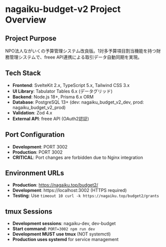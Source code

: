 # nagaiku-budget-v2 Project Overview

## Project Purpose
NPO法人ながいくの予算管理システム改良版。1対多予算項目割当機能を持つ財務管理システムで、freee API連携による取引データ自動同期を実現。

## Tech Stack
- **Frontend**: SvelteKit 2.x, TypeScript 5.x, Tailwind CSS 3.x
- **UI Library**: Tabulator Tables 6.x (データグリッド)
- **Backend**: Node.js 18+, Prisma 6.x ORM
- **Database**: PostgreSQL 13+ (dev: nagaiku_budget_v2_dev, prod: nagaiku_budget_v2_prod)
- **Validation**: Zod 4.x
- **External API**: freee API (OAuth2認証)

## Port Configuration
- **Development**: PORT 3002
- **Production**: PORT 3002  
- **CRITICAL**: Port changes are forbidden due to Nginx integration

## Environment URLs
- **Production**: https://nagaiku.top/budget2/
- **Development**: https://localhost:3002 (HTTPS required)
- **Testing**: Use `timeout 10 curl -k https://nagaiku.top/budget2/grants`

## tmux Sessions
- **Development sessions**: nagaiku-dev, dev-budget
- **Start command**: `PORT=3002 npm run dev`
- **Development MUST use tmux** (NOT systemctl)
- **Production uses systemd** for service management